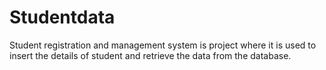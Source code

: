 # Studentdata
Student registration and management system is project where it is used to insert the details of student  and retrieve the data from the database.
